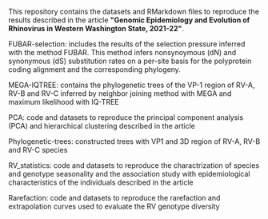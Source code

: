This repository contains the datasets and RMarkdown files to reproduce the results described in the article **"Genomic Epidemiology and Evolution of Rhinovirus in Western Washington State, 2021-22"**.

FUBAR-selection: includes the results of the selection pressure inferred with the method FUBAR. This method infers nonsynoymous (dN) and synonymous (dS) substitution rates on a per-site basis for the polyprotein coding alignment and the corresponding phylogeny. 

MEGA-IQTREE: contains the phylogenetic trees of the VP-1 region of RV-A, RV-B and RV-C inferred by neighbor joining method with MEGA and maximum likelihood with IQ-TREE 

PCA: code and datasets to reproduce the principal component analysis (PCA) and hierarchical clustering described in the article

Phylogenetic-trees: constructed trees with VP1 and 3D region of RV-A, RV-B and RV-C species

RV_statistics: code and datasets to reproduce the charactrization of species and genotype seasonality and the association study with epidemiological characteristics of the individuals described in the article

Rarefaction: code and datasets to reproduce the rarefaction and extrapolation curves used to evaluate the RV genotype diversity
